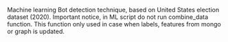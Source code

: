 Machine learning Bot detection technique, based on United States election dataset (2020).
Important notice, in ML script do not run combine\_data function. This function only used in case when labels, features from mongo or graph is updated. 


